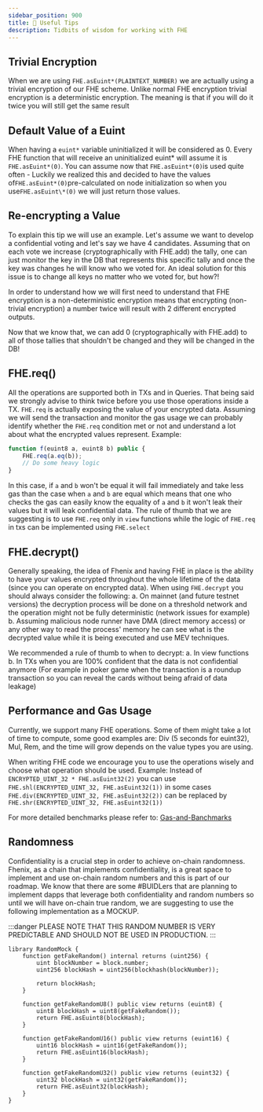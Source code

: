 ```yaml
---
sidebar_position: 900
title: 💯 Useful Tips
description: Tidbits of wisdom for working with FHE
---
```


## Trivial Encryption

When we are using `FHE.asEuint*(PLAINTEXT_NUMBER)` we are actually using a trivial encryption of our FHE scheme. Unlike normal FHE encryption trivial encryption is a deterministic encryption. The meaning is that if you will do it twice you will still get the same result

## Default Value of a Euint

When having a `euint*` variable uninitialized it will be considered as 0. Every FHE function that will receive an uninitialized euint* will assume it is `FHE.asEuint*(0)`.
You can assume now that `FHE.asEuint*(0)`is used quite often - Luckily we realized this and decided to have the values of`FHE.asEuint*(0)`pre-calculated on node initialization so when you use`FHE.asEuint\*(0)` we will just return those values.

## Re-encrypting a Value

To explain this tip we will use an example. Let's assume we want to develop a confidential voting and let's say we have 4 candidates.
Assuming that on each vote we increase (cryptographically with FHE.add) the tally, one can just monitor the key in the DB that represents this specific tally and once the key was changes he will know who we voted for.
An ideal solution for this issue is to change all keys no matter who we voted for, but how?!

In order to understand how we will first need to understand that FHE encryption is a non-deterministic encryption means that encrypting (non-trivial encryption) a number twice will result with 2 different encrypted outputs.

Now that we know that, we can add 0 (cryptographically with FHE.add) to all of those tallies that shouldn't be changed and they will be changed in the DB!

## FHE.req()

All the operations are supported both in TXs and in Queries. That being said we strongly advise to think twice before you use those operations inside a TX. `FHE.req` is actually exposing the value of your encrypted data. Assuming we will send the transaction and monitor the gas usage we can probably identify whether the `FHE.req` condition met or not and understand a lot about what the encrypted values represent.
Example:

```javascript
function f(euint8 a, euint8 b) public {
    FHE.req(a.eq(b));
    // Do some heavy logic
}
```

In this case, if `a` and `b` won't be equal it will fail immediately and take less gas than the case when `a` and `b` are equal which means that one who checks the gas can easily know the equality of `a` and `b` it won't leak their values but it will leak confidential data.
The rule of thumb that we are suggesting is to use `FHE.req` only in `view` functions while the logic of `FHE.req` in txs can be implemented using `FHE.select`

## FHE.decrypt()

Generally speaking, the idea of Fhenix and having FHE in place is the ability to have your values encrypted throughout the whole lifetime of the data (since you can operate on encrypted data). When using `FHE.decrypt` you should always consider the following:
a. On mainnet (and future testnet versions) the decryption process will be done on a threshold network and the operation might not be fully deterministic (network issues for example)
b. Assuming malicious node runner have DMA (direct memory access) or any other way to read the process' memory he can see what is the decrypted value while it is being executed and use MEV techniques.

We recommended a rule of thumb to when to decrypt:
a. In view functions
b. In TXs when you are 100% confident that the data is not confidential anymore (For example in poker game when the transaction is a roundup transaction so you can reveal the cards without being afraid of data leakage)

## Performance and Gas Usage

Currently, we support many FHE operations. Some of them might take a lot of time to compute, some good examples are: Div (5 seconds for euint32), Mul, Rem, and the time will grow depends on the value types you are using.

When writing FHE code we encourage you to use the operations wisely and choose what operation should be used.
Example: Instead of `ENCRYPTED_UINT_32 * FHE.asEuint32(2)` you can use `FHE.shl(ENCRYPTED_UINT_32, FHE.asEuint32(1))` in some cases `FHE.div(ENCRYPTED_UINT_32, FHE.asEuint32(2))` can be replaced by `FHE.shr(ENCRYPTED_UINT_32, FHE.asEuint32(1))`

For more detailed benchmarks please refer to: [Gas-and-Banchmarks](./Gas-and-Banchmarks)

## Randomness

Confidentiality is a crucial step in order to achieve on-chain randomness. Fhenix, as a chain that implements confidentiality, is a great space to implement and use on-chain random numbers and this is part of our roadmap.
We know that there are some #BUIDLers that are planning to implement dapps that leverage both confidentiality and random numbers so until we will have on-chain true random, we are suggesting to use the following implementation as a MOCKUP.

:::danger
PLEASE NOTE THAT THIS RANDOM NUMBER IS VERY PREDICTABLE AND SHOULD NOT BE USED IN PRODUCTION.
:::

```solidity
library RandomMock {
    function getFakeRandom() internal returns (uint256) {
        uint blockNumber = block.number;
        uint256 blockHash = uint256(blockhash(blockNumber));

        return blockHash;
    }

    function getFakeRandomU8() public view returns (euint8) {
        uint8 blockHash = uint8(getFakeRandom());
        return FHE.asEuint8(blockHash);
    }

    function getFakeRandomU16() public view returns (euint16) {
        uint16 blockHash = uint16(getFakeRandom());
        return FHE.asEuint16(blockHash);
    }

    function getFakeRandomU32() public view returns (euint32) {
        uint32 blockHash = uint32(getFakeRandom());
        return FHE.asEuint32(blockHash);
    }
}
```
